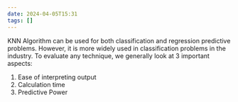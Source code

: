```yaml
---
date: 2024-04-05T15:31
tags: []
---
```

KNN Algorithm can be used for both classification and regression predictive problems. However, it is more widely used in classification problems in the industry.
To evaluate any technique, we generally look at 3 important aspects:
1. Ease of interpreting output
2. Calculation time
3. Predictive Power